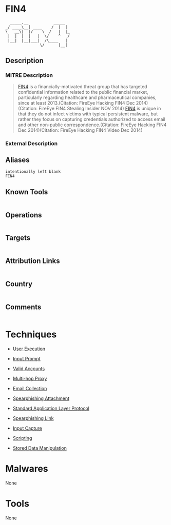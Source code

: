 
# FIN4

```
  _____.__           _____  
_/ ____\__| ____    /  |  | 
\   __\|  |/    \  /   |  |_
 |  |  |  |   |  \/    ^   /
 |__|  |__|___|  /\____   | 
               \/      |__| 

```

## Description

### MITRE Description

> [FIN4](https://attack.mitre.org/groups/G0085) is a financially-motivated threat group that has targeted confidential information related to the public financial market, particularly regarding healthcare and pharmaceutical companies, since at least 2013.(Citation: FireEye Hacking FIN4 Dec 2014)(Citation: FireEye FIN4 Stealing Insider NOV 2014) [FIN4](https://attack.mitre.org/groups/G0085) is unique in that they do not infect victims with typical persistent malware, but rather they focus on capturing credentials authorized to access email and other non-public correspondence.(Citation: FireEye Hacking FIN4 Dec 2014)(Citation: FireEye Hacking FIN4 Video Dec 2014)

### External Description

> 

## Aliases

```
intentionally left blank
FIN4
```

## Known Tools

```

```

## Operations

```

```

## Targets

```

```

## Attribution Links

```

```

## Country

```

```

## Comments

```

```

# Techniques


* [User Execution](../techniques/User-Execution.md)

* [Input Prompt](../techniques/Input-Prompt.md)
    
* [Valid Accounts](../techniques/Valid-Accounts.md)
    
* [Multi-hop Proxy](../techniques/Multi-hop-Proxy.md)
    
* [Email Collection](../techniques/Email-Collection.md)
    
* [Spearphishing Attachment](../techniques/Spearphishing-Attachment.md)
    
* [Standard Application Layer Protocol](../techniques/Standard-Application-Layer-Protocol.md)
    
* [Spearphishing Link](../techniques/Spearphishing-Link.md)
    
* [Input Capture](../techniques/Input-Capture.md)
    
* [Scripting](../techniques/Scripting.md)
    
* [Stored Data Manipulation](../techniques/Stored-Data-Manipulation.md)
    

# Malwares

None

# Tools

None
